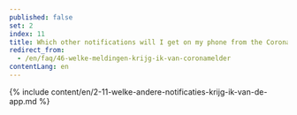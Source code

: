 ```yaml
---
published: false
set: 2
index: 11
title: Which other notifications will I get on my phone from the CoronaMelder app?
redirect_from: 
  - /en/faq/46-welke-meldingen-krijg-ik-van-coronamelder
contentLang: en
---
```

{% include content/en/2-11-welke-andere-notificaties-krijg-ik-van-de-app.md %}
